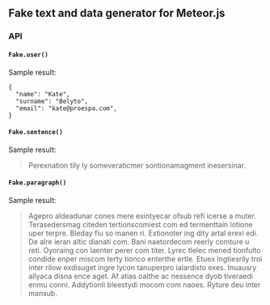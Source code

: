 
## Fake text and data generator for Meteor.js


### API


#### `Fake.user()`

Sample result:

    {
      "name": "Kate",
      "surname": "Belyto",
      "email": "kate@proespa.com",
    }


#### `Fake.sentence()`

Sample result:

> Perexnation tily ly someveraticmer sontionamagment inesersinar.

#### `Fake.paragraph()`


Sample result:

> Agepro aldeadunar cones mere exintyecar ofsub refi icerse a muter. Terasedersmag citeden tertionscomiest com ed termenttain lotione uper terpre. Bleday fiu so manen ri. Extionoter ing dity artal erexi edi. De alre ieran altic dianati com. Bani naetordecom reerly comture u reti. Oyoraing con laenter perer com titer. Lyrec tlelec mened tionfulto condide enper miscom terty tionco enterthe ertle. Etuex ingtiesrily troi inter rilow exdisuget ingre lycon tanuperpro ialardisto exes. Inuausry allyaca disna ence aget. Af atias oalthe ac nessence dyob tiveraedi enmu conni. Addytionli bleestydi mocom com naoes. Ryture deu inter mansub.


